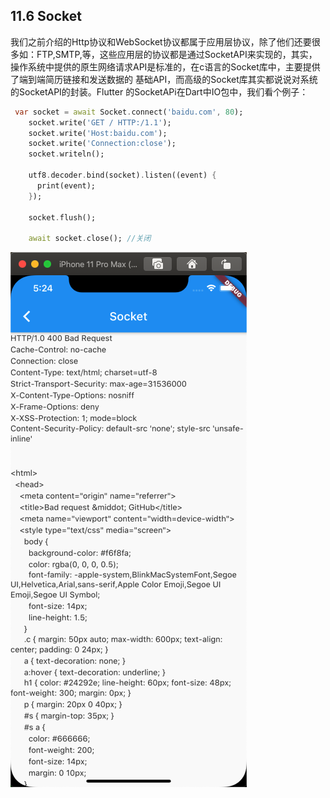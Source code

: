 ## 11.6 Socket

我们之前介绍的Http协议和WebSocket协议都属于应用层协议，除了他们还要很多如：FTP,SMTP,等，这些应用层的协议都是通过SocketAPI来实现的，其实，操作系统中提供的原生网络请求API是标准的，在c语言的Socket库中，主要提供了端到端简历链接和发送数据的 基础API，而高级的Socket库其实都说说对系统的SocketAPI的封装。Flutter 的SocketAPi在Dart中IO包中，我们看个例子：

```dart
 var socket = await Socket.connect('baidu.com', 80);
    socket.write('GET / HTTP:/1.1');
    socket.write('Host:baidu.com');
    socket.write('Connection:close');
    socket.writeln();

    utf8.decoder.bind(socket).listen((event) {
      print(event);
    });

    socket.flush();

    await socket.close(); //关闭
```
![](../imgs/11.6-1.png)

